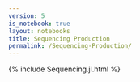 ```yaml
---
version: 5
is_notebook: true
layout: notebooks
title: Sequencing Production
permalink: /Sequencing-Production/
---
```

{% include Sequencing.jl.html %}